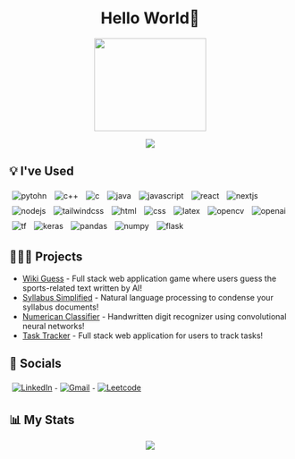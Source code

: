 <h1 align="center">
 Hello World🫡
</h1>

<p align="center">
  <img width="200" height="166" src="https://media.giphy.com/media/v1.Y2lkPTc5MGI3NjExNjhmMDg5OTY1ZmNiM2UwNWRiNjZhMWU2MTU3NWFlMzhjNzVhMWU2MCZjdD1z/W8oRwnoBndXVQ3OERD/giphy.gif">
</p>

<p align="center">
  <img src="https://komarev.com/ghpvc/?username=randyydoo&color=brightgreen&style=plastic"/>
</p>

## 💡 I've Used
<p align="left">

<img src="https://img.shields.io/badge/Python-FFD43B?style=for-the-badge&logo=python&logoColor=blue" alt="pytohn" style= " margin: 5px; vertical-align:top" />

<img src="https://img.shields.io/badge/c++-%2300599C.svg?style=for-the-badge&logo=c%2B%2B&logoColor=white" alt="c++" style= "margin: 5px; vertical-align:top"/>

<img src="https://img.shields.io/badge/C-00599C?style=for-the-badge&logo=c&logoColor=white" alt="c" style= "margin: 5px; vertical-align:top"/> 

<img src="https://img.shields.io/badge/java-%23ED8B00.svg?style=for-the-badge&logo=openjdk&logoColor=white" alt="java" style= "margin: 5px; vertical-align:top"/> 

<img src="https://img.shields.io/badge/javascript-%23323330.svg?style=for-the-badge&logo=javascript&logoColor=%23F7DF1E" alt="javascript" style= "margin: 5px; vertical-align:top"/> 

<img src="https://img.shields.io/badge/react-%2320232a.svg?style=for-the-badge&logo=react&logoColor=%2361DAFB" alt="react" style= "margin: 5px; vertical-align:top"/> 

<img src="https://img.shields.io/badge/Next-black?style=for-the-badge&logo=next.js&logoColor=white" alt="nextjs" style= "margin: 5px; vertical-align:top"/> 

<img src="https://img.shields.io/badge/node.js-6DA55F?style=for-the-badge&logo=node.js&logoColor=white" alt="nodejs" style= "margin: 5px; vertical-align:top"/> 

<img src="https://img.shields.io/badge/tailwindcss-%2338B2AC.svg?style=for-the-badge&logo=tailwind-css&logoColor=white" alt="tailwindcss" style= "margin: 5px; vertical-align:top"/> 

<img src="https://img.shields.io/badge/HTML5-E34F26?style=for-the-badge&logo=html5&logoColor=white" alt="html" style= "margin: 5px; vertical-align:top"/> 

<img src="https://img.shields.io/badge/CSS3-1572B6?style=for-the-badge&logo=css3&logoColor=white" alt="css" style= "margin: 5px; vertical-align:top"/> 

<img src="https://img.shields.io/badge/LaTeX-47A141?style=for-the-badge&logo=LaTeX&logoColor=white" alt="latex" style= "margin: 5px; vertical-align:top"/> 

<img src="https://img.shields.io/badge/opencv-%23white.svg?style=for-the-badge&logo=opencv&logoColor=white" alt="opencv" style= "margin: 5px; vertical-align:top"/> 

<img src="https://img.shields.io/badge/-OpenAI-grey?style=for-the-badge&logoColor=white&logo=openai" alt="openai" style= "margin: 5px; vertical-align:top"/> 

<img src="https://img.shields.io/badge/TensorFlow-FF6F00?style=for-the-badge&logo=tensorflow&logoColor=white" alt="tf" style= "margin: 5px; vertical-align:top"/> 

<img src="https://img.shields.io/badge/Keras-FF0000?style=for-the-badge&logo=keras&logoColor=white" alt="keras" style= "margin: 5px; vertical-align:top"/>

<img src="https://img.shields.io/badge/Pandas-2C2D72?style=for-the-badge&logo=pandas&logoColor=white" alt="pandas" style= "margin: 5px; vertical-align:top"/>

<img src="https://img.shields.io/badge/Numpy-777BB4?style=for-the-badge&logo=numpy&logoColor=white" alt="numpy" style= "margin: 5px; vertical-align:top"/> 

<img src="https://img.shields.io/badge/Flask-000000?style=for-the-badge&logo=flask&logoColor=white" alt="flask" style= "margin: 5px; vertical-align:top"/> 

</p>
 
## 👨🏻‍💻 Projects
- [Wiki Guess](https://github.com/randyydoo/WikiGuess) - Full stack web application game where users guess the sports-related text written by AI!
- [Syllabus Simplified](https://github.com/randyydoo/Syllamizer) - Natural language processing to condense your syllabus documents!
- [Numerican Classifier](https://github.com/randyydoo/NumericalClassifier) - Handwritten digit recognizer using convolutional neural networks!
- [Task Tracker](https://github.com/randyydoo/TaskTracker) - Full stack web application for users to track tasks!

## 💬 Socials
<a href="https://www.linkedin.com/in/randyydoo/">
  <img src="https://img.shields.io/badge/linkedin-%230077B5.svg?style=for-the-badge&logo=linkedin&logoColor=white"  alt="LinkedIn" style="margin: 5px; vertical-align:top">
</a>
<a href="mailto:randyydoo@gmail.com">
  <img src="https://img.shields.io/badge/Gmail-D14836?style=for-the-badge&logo=gmail&logoColor=white" alt="Gmail" style="margin: 5px; vertical-align:top">
</a>
<a href="https://leetcode.com/randyydoo/">
  <img src="https://img.shields.io/badge/LeetCode-000000?style=for-the-badge&logo=LeetCode&logoColor=#d16c06" alt="Leetcode" style="margin: 5px; vertical-align:top">
</a>


## 📊 My Stats
<div align = "center">
    <img align=top src="https://github-readme-stats-sigma-five.vercel.app/api?username=randyydoo&show_icons=true&theme=algolia&include_all_commits=true&hide=stars"/>
<div>
